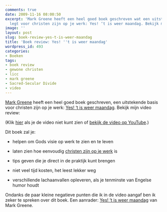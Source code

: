 ```yaml
---
comments: true
date: 2009-11-16 08:00:50
excerpt: 'Mark Greene heeft een heel goed boek geschreven wat een uitstekende basis
  legt voor christen zijn op je werk: Yes! ‘t is weer maandag. Bekijk mijn video review!'
image: ''
layout: post
slug: boek-review-yes-t-is-weer-maandag
title: 'Boek review: Yes! ''t is weer maandag'
wordpress_id: 493
categories:
- Boeken
tags:
- boek review
- gewone christen
- licc
- mark greene
- Sacred-Secular Divide
- video
---
```


[Mark Greene](http://www.licc.org.uk/about-licc/staff/mark-greene) heeft een heel goed boek geschreven, een uitstekende basis voor christen zijn op je werk: [Yes! ‘t is weer maandag](/yes-maandag/). Bekijk mijn video review:


(Klik [hier](/2009/11/16/boek-review-yes-t-is-weer-maandag/) als je de video niet kunt zien of [bekijk de video op YouTube](http://www.youtube.com/watch?v=WkFkGuXhTAY).)

Dit boek zal je:



	
  * helpen om Gods visie op werk te zien en te leven

	
  * laten zien hoe eenvoudig [christen zijn op je werk](/christen-zijn-op-je-werk/) is

	
  * tips geven die je direct in de praktijk kunt brengen

	
  * niet veel tijd kosten, het leest lekker weg

	
  * verschillende lachaanvallen opleveren, als je tenminste van Engelse humor houdt


Ondanks de paar kleine negatieve punten die ik in de video aangaf ben ik zeker te spreken over dit boek. Een aanrader: [Yes! ‘t is weer maandag](/yes-maandag/) van Mark Greene.
